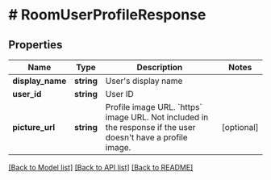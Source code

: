 # # RoomUserProfileResponse

## Properties

Name | Type | Description | Notes
------------ | ------------- | ------------- | -------------
**display_name** | **string** | User&#39;s display name |
**user_id** | **string** | User ID |
**picture_url** | **string** | Profile image URL. &#x60;https&#x60; image URL. Not included in the response if the user doesn&#39;t have a profile image. | [optional]

[[Back to Model list]](../../README.md#models) [[Back to API list]](../../README.md#endpoints) [[Back to README]](../../README.md)
